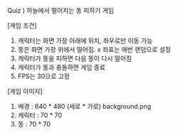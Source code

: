 Quiz ) 하늘에서 떨어지는 똥 피하기 게임

[게임 조건]
1. 캐릭터는 화면 가장 아래에 위치, 좌우로만 이동 가능
2. 똥은 화면 가장 위에서 떨어짐. x 좌표는 매번 랜덤으로 설정
3. 캐릭터가 똥을 피하면 다음 똥이 다시 떨어짐
4. 캐릭터가 똥과 충돌하면 게임 종료
5. FPS는 30으로 고정

[게임 이미지]
1. 배경 : 640 * 480 (세로 * 가로) background.png
2. 캐릭터 : 70 * 70
3. 똥 : 70 * 70